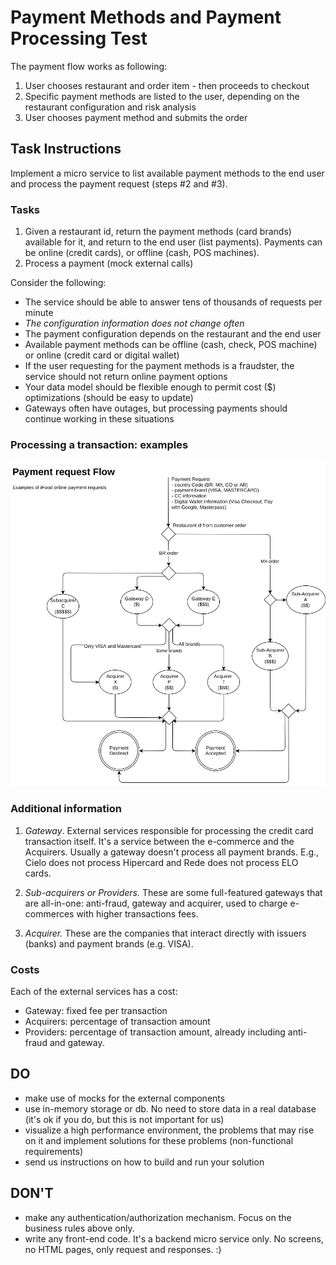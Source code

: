 Payment Methods and Payment Processing Test
=============================================

The payment flow works as following:

1. User chooses restaurant and order item - then proceeds to checkout
2. Specific payment methods are listed to the user, depending on the
   restaurant configuration and risk analysis
3. User chooses payment method and submits the order

## Task Instructions

Implement a micro service to list available payment methods to the end user and
process the payment request (steps #2 and #3).

### Tasks

1. Given a restaurant id, return the payment methods (card brands) available for
it, and return to the end user (list payments).  Payments can be online (credit
cards), or offline (cash, POS machines).
2. Process a payment (mock external calls)

Consider the following:

- The service should be able to answer tens of thousands of requests per minute
- *The configuration information does not change often*
- The payment configuration depends on the restaurant and the end user
- Available payment methods can be offline (cash, check, POS machine) or online (credit card or digital wallet)
- If the user requesting for the payment methods is a fraudster, the service
should not return online payment options
- Your data model should be flexible enough to permit cost ($) optimizations (should be easy to update)
- Gateways often have outages, but processing payments should continue working in these situations

### Processing a transaction: examples

![Payment Flows simplified](https://github.com/ifood/ifood-backend-payment-test/blob/master/onlinePaymentTransactionFlowsV3Simplified.png)

### Additional information

1. *Gateway*. External services responsible for processing the credit card transaction itself.
It's a service between the e-commerce and the Acquirers. Usually a gateway
doesn't process all payment brands. E.g., Cielo does not process Hipercard and
Rede does not process ELO cards.

2. *Sub-acquirers or Providers.* These are some full-featured gateways that are
all-in-one: anti-fraud, gateway and acquirer, used to charge e-commerces with
higher transactions fees.

3. *Acquirer.* These are the companies that interact directly with issuers (banks) and payment brands (e.g. VISA).

### Costs

Each of the external services has a cost:
* Gateway: fixed fee per transaction
* Acquirers: percentage of transaction amount
* Providers: percentage of transaction amount, already including anti-fraud and
  gateway.

## DO
- make use of mocks for the external components
- use in-memory storage or db. No need to store data in a real database (it's ok
if you do, but this is not important for us)
- visualize a high performance environment, the problems that may rise on it and
implement solutions for these problems (non-functional requirements)
- send us instructions on how to build and run your solution

## DON'T
* make any authentication/authorization mechanism. Focus on the business rules above only.
* write any front-end code. It's a backend micro service only. No screens, no HTML pages,
only request and responses. :)
